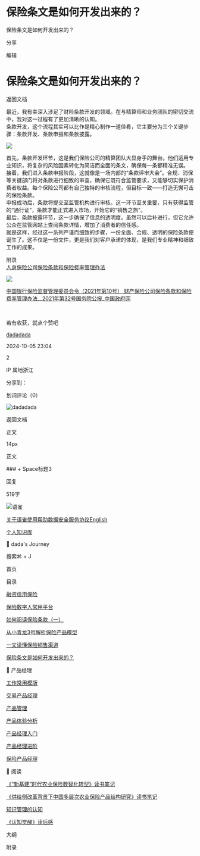 # 保险条文是如何开发出来的？



保险条文是如何开发出来的？

分享

编辑

# 保险条文是如何开发出来的？

返回文档

最近，我有幸深入涉足了财险条款开发的领域。在与精算师和业务团队的密切交流中，我对这一过程有了更加清晰的认知。  
条款开发，这个流程其实可以比作是精心制作一道佳肴，它主要分为三个关键步骤：条款开发、条款申报和条款披露。  


![](/api/filetransfer/images?url=https%3A%2F%2Fstatic.gridea.dev%2F427a08c7-e8e9-45f6-8f15-7c7756586a38%2Ftf2uM-_A3.jpeg&sign=d7779126bbc0c39ccd74c1f0a33d0dc985ec88f4a5650fa0b0aef2f5bb28051d)

首先，条款开发环节，这是我们保险公司的精算团队大显身手的舞台。他们运用专业知识，将复杂的风险因素转化为简洁而全面的条文，确保每一条都精准无误。  
接着，我们进入条款申报阶段，这就像是一场内部的“条款评审大会”。合规、消保等关键部门将对条款进行细致的审查，确保它既符合监管要求，又能够切实保护消费者权益。每个保险公司都有自己独特的审核流程，但目标一致——打造无懈可击的保险条款。  
申报成功后，条款将提交至监管机构进行审核。这一环节至关重要，只有获得监管的“通行证”，条款才能正式进入市场，开始它的“销售之旅”。  
最后，条款披露环节，这一步确保了信息的透明度。虽然可以后补进行，但它允许公众在监管网站上查阅条款详情，增加了消费者的信任感。  
就是这样，经过这一系列严谨而细致的步骤，一份全面、合规、透明的保险条款便诞生了。这不仅是一份文件，更是我们对客户承诺的体现，是我们专业精神和细致工作的成果。  


附录  
[人身保险公司保险条款和保险费率管理办法](https://www.gov.cn/gongbao/content/2012/content_2163594.htm)  


![](https://www.gov.cn/images/trs_favicon.ico)

[中国银行保险监督管理委员会令（2021年第10号） 财产保险公司保险条款和保险费率管理办法\_\_2021年第32号国务院公报\_中国政府网](https://www.gov.cn/gongbao/content/2021/content_5651735.htm)

  


​

若有收获，就点个赞吧

[dadadada](/dadadada_up)

2024-10-05 23:04

2

IP 属地浙江

分享到：[](https://service.weibo.com/share/share.php?url=https%3A%2F%2Fwww.yuque.com%2Fdadadada_up%2Fpm%2F8k1sj8&pic=null&title=%E4%BF%9D%E9%99%A9%E6%9D%A1%E6%96%87%E6%98%AF%E5%A6%82%E4%BD%95%E5%BC%80%E5%8F%91%E5%87%BA%E6%9D%A5%E7%9A%84%EF%BC%9F%20%7C%20%E6%9C%80%E8%BF%91%EF%BC%8C%E6%88%91%E6%9C%89%E5%B9%B8%E6%B7%B1%E5%85%A5%E6%B6%89%E8%B6%B3%E4%BA%86%E8%B4%A2%E9%99%A9%E6%9D%A1%E6%AC%BE%E5%BC%80%E5%8F%91%E7%9A%84%E9%A2%86%E5%9F%9F%E3%80%82%E5%9C%A8%E4%B8%8E%E7%B2%BE%E7%AE%97%E5%B8%88%E5%92%8C%E4%B8%9A%E5%8A%A1%E5%9B%A2%E9%98%9F%E7%9A%84%E5%AF%86%E5%88%87%E4%BA%A4%E6%B5%81%E4%B8%AD%EF%BC%8C%E6%88%91%E5%AF%B9%E8%BF%99%E4%B8%80%E8%BF%87%E7%A8%8B%E6%9C%89%E4%BA%86%E6%9B%B4%E5%8A%A0%E6%B8%85%E6%99%B0%E7%9A%84%E8%AE%A4%E7%9F%A5%E3%80%82%E6%9D%A1%E6%AC%BE%E5%BC%80%E5%8F%91%EF%BC%8C%E8%BF%99%E4%B8%AA%E6%B5%81%E7%A8%8B%E5%85%B6%E5%AE%9E%E5%8F%AF%E4%BB%A5%E6%AF%94%E4%BD%9C%E6%98%AF%E7%B2%BE%E5%BF%83%E5%88%B6%E4%BD%9C%E4%B8%80%E9%81%93%E4%BD%B3%E8%82%B4%EF%BC%8C%E5%AE%83%E4%B8%BB%E8%A6%81%E5%88%86%E4%B8%BA%E4%B8%89%E4%B8%AA%E5%85%B3%E9%94%AE%E6%AD%A5%E9%AA%A4%EF%BC%9A%E6%9D%A1%E6%AC%BE%E5%BC%80%E5%8F%91%E3%80%81%E6%9D%A1%E6%AC%BE%E7%94%B3%E6%8A%A5%E5%92%8C%E6%9D%A1%E6%AC%BE%E6%8A%AB%E9%9C%B2%E3%80%82%E9%A6%96%E5%85%88%EF%BC%8C%E6%9D%A1%E6%AC%BE%E5%BC%80%E5%8F%91%E7%8E%AF%E8%8A%82%EF%BC%8C%E8%BF%99%E6%98%AF%E6%88%91%E4%BB%AC%E4%BF%9D%E9%99%A9%E5%85%AC%E5%8F%B8%E7%9A%84%E7%B2%BE%E7%AE%97%E5%9B%A2%E9%98%9F%E5%A4%A7%E6%98%BE%E8%BA%AB%E6%89%8B%E7%9A%84%E8%88%9E%E5%8F%B0%E3%80%82%E4%BB%96%E4%BB%AC%E8%BF%90%E7%94%A8%E4%B8%93%E4%B8%9A%E7%9F%A5%E8%AF%86%EF%BC%8C%E5%B0%86...)

划词评论（0）

![dadadada](https://cdn.nlark.com/yuque/0/2023/jpeg/anonymous/1701409757346-49ab4e4e-2353-4eba-b033-774388dc0b25.jpeg?x-oss-process=image%2Fresize%2Cm_fill%2Cw_64%2Ch_64%2Fformat%2Cpng)

返回文档

正文

14px

正文

\#\#\# + Space标题3

  


回复

519字

![语雀](https://mdn.alipayobjects.com/huamei_0prmtq/afts/img/A*IVdnTJqUp6gAAAAAAAAAAAAADvuFAQ/original)

[关于语雀](/help/about)[使用帮助](/help)[数据安全](/about/security)[服务协议](/terms)[English](?language=en-us)

[](/dashboard)[个人知识库](/dashboard/books)

📝 dada's Journey

搜索⌘ + J

首页

目录

[融资信用保险](/dadadada_up/pm/idghn4it4xrdcu2f)

[保险数字人常用平台](/dadadada_up/pm/w6oci6)

[如何阅读保险条款（一）](/dadadada_up/pm/ocolgm)

[从小青龙3号解析保险产品模型](/dadadada_up/pm/orin90)

[一文读懂保险销售渠道](/dadadada_up/pm/bbh4ar)

[保险条文是如何开发出来的？](/dadadada_up/pm/8k1sj8)

🤔 产品经理

[工作常用模版](/dadadada_up/pm/as51cofupogyho78)

[交易产品经理](/dadadada_up/pm/ftz1ni7hzx6u5w5i)

[产品管理](/dadadada_up/pm/aspaa4gkdywo2k98)

[产品体验分析](/dadadada_up/pm/xe36v80hrh9yh7gs)

[产品经理入门](/dadadada_up/pm/mbha2suyzrneovwg)

[产品经理进阶](/dadadada_up/pm/hv9snieggu4ho8hk)

[保险产品经理](/dadadada_up/pm/lfckfznvm03z9c1q)

📖 阅读

[《“新基建”时代农业保险数智化转型》读书笔记](/dadadada_up/pm/kpazbgrlr8lghmkk)

[《供给侧改革背景下中国多层次农业保险产品结构研究》读书笔记](/dadadada_up/pm/dy6cr0h5ayqbmg0c)

[知识管理的认知](/dadadada_up/pm/hdu6xv8mksi45bau)

[《认知觉醒》读后感](/dadadada_up/pm/kl0bnd)

大纲

附录
